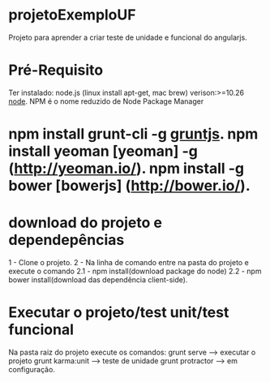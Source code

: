 projetoExemploUF 
==================================

Projeto para aprender a criar teste de unidade e funcional do angularjs.

Pré-Requisito
==================================
Ter instalado:
node.js  (linux install apt-get, mac brew) verison:>=10.26 [node](https://nodejs.org/).
NPM é o nome reduzido de Node Package Manager 

npm install grunt-cli -g [gruntjs](http://gruntjs.com/).
npm install yeoman [yeoman] -g (http://yeoman.io/).
npm install -g bower [bowerjs] (http://bower.io/). 
==================================

download do projeto e dependepências 
==================================
1 - Clone o projeto.
2 - Na linha de comando entre na pasta do projeto e execute o comando 
  2.1 - npm install(download package do node)
  2.2 - npm bower install(download das dependência client-side). 

Executar o projeto/test unit/test funcional 
==================================
Na pasta raiz do projeto execute os comandos:
  grunt serve --> executar o projeto
  grunt karma:unit --> teste de unidade 
  grunt protractor --> em configuração.




